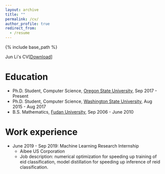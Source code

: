 ```yaml
---
layout: archive
title: ""
permalink: /cv/
author_profile: true
redirect_from:
  - /resume
---
```


{% include base_path %}

Jun Li's CV[[Download](http://junli-galios.github.io/files/Jun_Li_s_resume.pdf)]

Education
======
* Ph.D. Student, Computer Science, [Oregon State University](https://oregonstate.edu/), Sep 2017 - Present
* Ph.D. Student, Computer Science, [Washington State University](https://wsu.edu/), Aug 2015 - Aug 2017
* B.S. Mathematics, [Fudan University](https://www.fudan.edu.cn/), Sep 2006 - June 2010


Work experience
======
* June 2019 - Sep 2019: Machine Learning Research Internship
  * Aibee US Corporation
  * Job description: numerical optimization for speeding up training of eid classification, model distillation for speeding up inference of reid classification.
  
